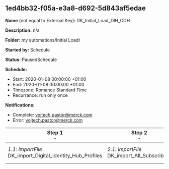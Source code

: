 ## 1ed4bb32-f05a-e3a8-d692-5d843af5edae

**Name** (not equal to External Key)**:** DK_Initial_Load_DIH_COH

**Description:** n/a

**Folder:** my automations/Initial Load/

**Started by:** Schedule

**Status:** PausedSchedule

**Schedule:**

* Start: 2020-01-08 00:00:00 +01:00
* End: 2020-01-08 00:00:00 +01:00
* Timezone: Romance Standard Time
* Recurrance: run only once

**Notifications:**

* Complete: vojtech.pastor@merck.com
* Error: vojtech.pastor@merck.com

| Step 1<br>_<small>-</small>_ | Step 2<br>_<small>-</small>_ | Step 3<br>_<small>-</small>_ | Step 4<br>_<small>-</small>_ | Step 5<br>_<small>-</small>_ |
| --- | --- | --- | --- | --- |
| _1.1: importFile_<br>DK_import_Digital_identity_Hub_Profiles | _2.1: importFile_<br>DK_import_All_Subscribers | _3.1: importFile_<br>DK_import_Publication_List_Commercial email communication | _4.1: importFile_<br>DK_import_Publication_List_Branded Communication (BC) | _5.1: importFile_<br>DK_import_Publication_List_Unbranded Communication (UC) |

